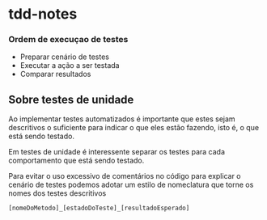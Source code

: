 # tdd-notes

### Ordem de execuçao de testes

- Preparar cenário de testes
- Executar a ação a ser testada
- Comparar resultados


## Sobre testes de unidade

Ao implementar testes automatizados é importante que estes sejam descritivos o suficiente para indicar o que eles estão fazendo, isto é, o que está sendo testado.

Em testes de unidade é interessente separar os testes para cada comportamento que está sendo testado.

Para evitar o uso excessivo de comentários no código para explicar o cenário de testes podemos adotar um estilo de nomeclatura que torne os nomes dos testes descritivos

```
[nomeDoMetodo]_[estadoDoTeste]_[resultadoEsperado]
```

